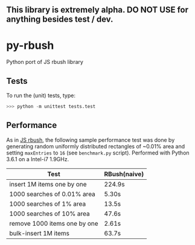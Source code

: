 This library is extremely alpha.  DO NOT USE for anything besides test / dev.
-------

# py-rbush
Python port of JS rbush library

## Tests

To run the (unit) tests, type:

```python
>>> python -m unittest tests.test
```


## Performance

As in [JS rbush](https://github.com/mourner/rbush),
the following sample performance test was done by generating
random uniformly distributed rectangles of ~0.01% area and setting `maxEntries` to `16`
(see `benchmark.py` script).
Performed with Python 3.6.1 on a Intel-i7 1.9GHz.

Test                         | RBush(naive)
---------------------------- | ------ 
insert 1M items one by one   | 224.9s 
1000 searches of 0.01% area  | 5.30s  
1000 searches of 1% area     | 13.5s  
1000 searches of 10% area    | 47.6s  
remove 1000 items one by one | 2.61s  
bulk-insert 1M items         | 63.7s  
